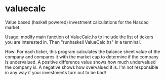 valuecalc
=========

Value based (haskell powered) investment calculations for the Nasdaq market.

Usage:
modify main function of ValueCalc.hs to include the list of tickers you are interested in. Then "runhaskell ValueCalc.hs" in a terminal.

How:
For each ticker, this program calculates the balance sheet value of the company and compares it with the market cap to determine if the company is undervalued. A positive difference value shows how much undervalued the company is. A negative shows how overvalued it is. I'm not responsible in any way if your investments turn out to be bad!
